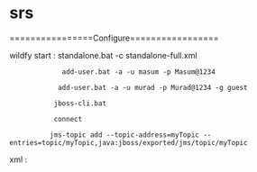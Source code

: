 # srs


================Configure=================

 wildfy start : standalone.bat -c standalone-full.xml

                 add-user.bat -a -u masum -p Masum@1234 

                add-user.bat -a -u murad -p Murad@1234 -g guest

               jboss-cli.bat 

               connect 
 
              jms-topic add --topic-address=myTopic --entries=topic/myTopic,java:jboss/exported/jms/topic/myTopic
  
  xml : 
  
   <jms-topic name="myTopic" entries="topic/myTopic java:jboss/exported/jms/topic/myTopic"/>